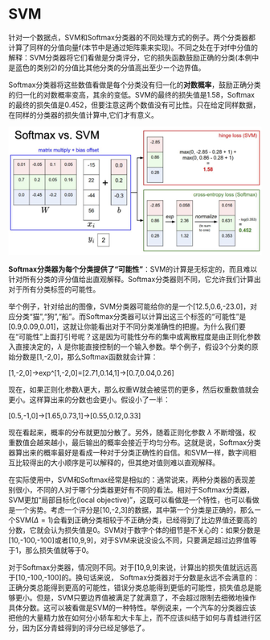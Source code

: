 # SVM

针对一个数据点，SVM和Softmax分类器的不同处理方式的例子。两个分类器都计算了同样的分值向量f(本节中是通过矩阵乘来实现)。不同之处在于对f中分值的解释：SVM分类器将它们看做是分类评分，它的损失函数鼓励正确的分类(本例中是蓝色的类别2)的分值比其他分类的分值高出至少ー个边界值。

Softmax分类器将这些数值看做是每个分类没有归一化的**对数概率**，鼓励正确分类的归一化的对数概率变高，其余的变低。SVM的最终的损失值是1.58，Softmax的最终的损失值是0.452，但要注意这两个数值没有可比性。只在给定同样数据，在同样的分类器的损失值计算中,它们才有意义。

![](assets/截屏2021-10-28%2016.12.18.png)

**Softmax分类器为每个分类提供了“可能性”**：SVM的计算是无标定的，而且难以针对所有分类的评分值给出直观解释。Softmax分类器则不同，它允许我们计算出对于所有分类标签的可能性。

举个例子，针对给出的图像，SVM分类器可能给你的是一个[12.5,0.6,-23.0]，对应分类“猫”,“狗”,“船”。而Softmax分类器可以计算出这三个标签的“可能性”是[0.9,0.09,0.01]，这就让你能看出对于不同分类准确性的把握。为什么我们要在“可能性”上面打引号呢？这是因为可能性分布的集中或离散程度是由正则化参数入直接决定的，$\lambda$ 是你能直接控制的一个输入参数。举个例子，假设3个分类的原始分数是[1,-2,0]，那么Softmax函数就会计算：

[1,-2,0]$\rightarrow$exp^[1,-2,0]=[2.71,0.14,1]$\rightarrow$[0.7,0.04,0.26]

现在，如果正则化参数$\lambda$更大，那么权重W就会被惩罚的更多，然后权重数值就会更小。这样算出来的分数也会更小。假设小了一半：

[0.5,-1,0]$\rightarrow$[1.65,0.73,1]$\rightarrow$[0.55,0.12,0.33]

现在看起来，概率的分布就更加分散了。另外，随着正则化参数 $\lambda$ 不断增强，权重数值会越来越小，最后输出的概率会接近于均匀分布。这就是说，Softmax分类器算出来的概率最好是看成一种对于分类正确性的自信。和SVM一样，数字间相互比较得出的大小顺序是可以解释的，但其绝对值则难以直观解释。

在实际使用中，SVM和Softmax经常是相似的：通常说来，两种分类器的表现差别很小，不同的人对于哪个分类器更好有不同的看法。相对于Softmax分类器，SVM更加“局部目标化(local objective)”，这既可以看做是一个特性，也可以看做是一个劣势。考虑一个评分是[10,-2,3]的数据，其中第一个分类是正确的，那么ー个SVM($\Delta=1$)会看到正确分类相较于不正确分类，已经得到了比边界值还要高的分数，它就会认为损失值是0。SVM对于数字个体的细节是不关心的：如果分数是[10,-100,-100]或者[10,9,9]，对于SVM来说没设么不同，只要满足超过边界值等于1，那么损失值就等于0。

对于Softmax分类器，情况则不同。对于[10,9,9]来说，计算出的损失值就远远高于[10,-100,-100]的。换句话来说， Softmax分类器对于分数是永远不会满意的：正确分类总能得到更高的可能性，错误分类总能得到更低的可能性，损失值总是能够更小。但是，SVM只要边界值被满足了就满意了，不会超过限制去细微地操作具体分数。这可以被看做是SVM的一种特性。举例说来，一个汽车的分类器应该把他的大量精力放在如何分小轿车和大卡车上，而不应该纠结于如何与青蛙进行区分，因为区分青蛙得到的评分已经足够低了。
